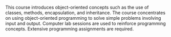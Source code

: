 This course introduces object-oriented concepts such as the use of classes, methods, encapsulation, and inheritance. The course concentrates on using object-oriented programming to solve simple problems involving input and output. Computer lab sessions are used to reinforce programming concepts. Extensive programming assignments are required.